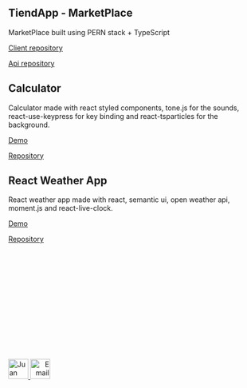 
## TiendApp - MarketPlace

MarketPlace built using PERN stack + TypeScript


[Client repository](https://github.com/Henry-Cohorte-12-Grupo-1/Client-TiendaPP)

[Api repository](https://github.com/Henry-Cohorte-12-Grupo-1/Api-TiendaPP)

## Calculator

Calculator made with react styled components, tone.js for the sounds, react-use-keypress for key binding and react-tsparticles for the background.


[Demo](https://jupaolivera.github.io/Calculator-React-Sounds/)

[Repository](https://github.com/Jupaolivera/Calculator-React-Sounds)

## React Weather App

React weather app made with react, semantic ui, open weather api, moment.js and react-live-clock.


[Demo](https://jupaolivera.github.io/Weather-App-React/)

[Repository](https://github.com/Jupaolivera/Weather-App-React)

<br><br/>
<br><br/>
<br><br/>
<br><br/>
<br><br/>
<br><br/>

<p>
   <a href="https://www.linkedin.com/in/juan-pablo-olivera/">
      <img src="https://www.vectorlogo.zone/logos/linkedin/linkedin-icon.svg" alt="Juan Pablo Olivera LinkedIn Profile" height="40" width="40">
   </a>   
   <a align='right' href="mailto:juanpablooliv94@gmail.com">
      <img alt="Email" src="https://www.vectorlogo.zone/logos/gmail/gmail-icon.svg" height="40" width="40"/>
   </a>  
</p>
